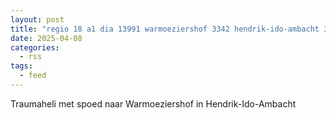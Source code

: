 ```yaml
---
layout: post
title: "regio 18 a1 dia 13991 warmoeziershof 3342 hendrik-ido-ambacht 32557"
date: 2025-04-08
categories: 
  - rss
tags: 
  - feed
---
```


Traumaheli met spoed naar Warmoeziershof in Hendrik-Ido-Ambacht
